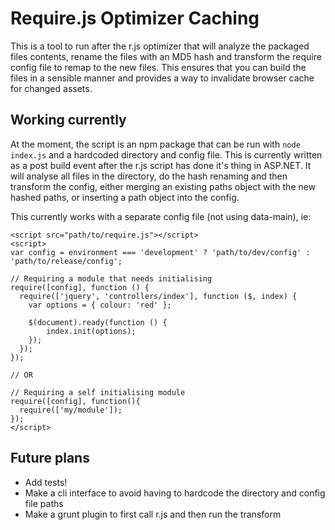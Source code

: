 # Require.js Optimizer Caching

This is a tool to run after the r.js optimizer that will analyze the packaged files contents, rename the files with an MD5 hash and transform the require config file to remap to the new files. This ensures that you can build the files in a sensible manner and provides a way to invalidate browser cache for changed assets.

## Working currently

At the moment, the script is an npm package that can be run with `node index.js` and a hardcoded directory and config file.  This is currently written as a post build event after the r.js script has done it's thing in ASP.NET.  It will analyse all files in the directory, do the hash renaming and then transform the config, either merging an existing paths object with the new hashed paths, or inserting a path object into the config.

This currently works with a separate config file (not using data-main), ie:
```
<script src="path/to/require.js"></script>
<script>
var config = environment === 'development' ? 'path/to/dev/config' : 'path/to/release/config';

// Requiring a module that needs initialising
require([config], function () {
  require(['jquery', 'controllers/index'], function ($, index) {
    var options = { colour: 'red' };

    $(document).ready(function () {
        index.init(options);
    });
  });
});

// OR

// Requiring a self initialising module
require([config], function(){
  require(['my/module']);
});
</script>
```

## Future plans

- Add tests!
- Make a cli interface to avoid having to hardcode the directory and config file paths
- Make a grunt plugin to first call r.js and then run the transform